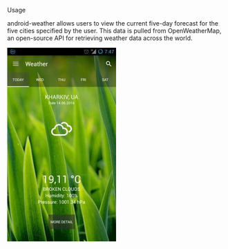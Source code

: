 Usage

android-weather allows users to view the current five-day forecast for the five cities specified by the user. This data is pulled from OpenWeatherMap, an open-source API for retrieving weather data across the world.

![Screenshot_1](https://github.com/HRomanov/Weather/raw/master/Screenshot_1.jpg) 
